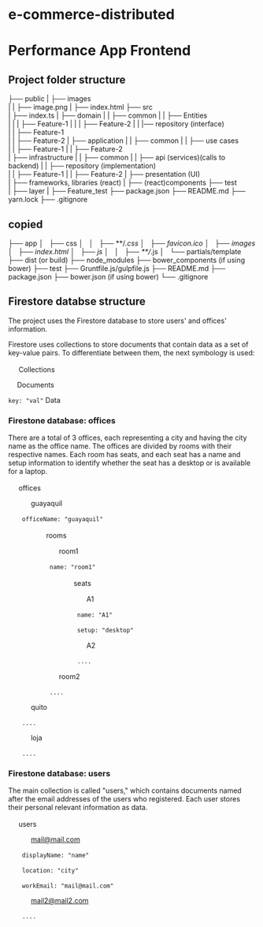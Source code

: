 # e-commerce-distributed

# Performance App Frontend

## Project folder structure

├── public
|	├── images    
|	|	├── image.png
|	├── index.html
├── src   
|	├── index.ts
|	├── domain
|	|	├── common
|	|	├── Entities    
|	|	|	├── Feature-1
|	|	|	├── Feature-2
|	|	|── repository (interface)    
|	|		├── Feature-1            
|	|		├── Feature-2
|	├── application
|	|	├── common
|	|	├── use cases    
|	|		├── Feature-1
|	|		├── Feature-2            
|	├── infrastructure
|	|	├── common
|	|	├── api (services)(calls to backend)
|	|	├── repository (implementation)    
|	|		├── Feature-1
|	|		├── Feature-2
|	├── presentation (UI)    
|		├── frameworks, libraries (react)
|		├── (react)components
├── test   
|	├── layer
|		├── Feature_test
├── package.json
├── README.md
├── yarn.lock
├── .gitignore

## copied

├── app
│   ├── css
│   │   ├── **/*.css
│   ├── favicon.ico
│   ├── images
│   ├── index.html
│   ├── js
│   │   ├── **/*.js
│   └── partials/template
├── dist (or build)
├── node_modules
├── bower_components (if using bower)
├── test
├── Gruntfile.js/gulpfile.js
├── README.md
├── package.json
├── bower.json (if using bower)
└── .gitignore

## Firestore databse structure

The project uses the Firestore database to store users' and offices' information. 

Firestore uses collections to store documents that contain data as a set of key-value pairs. To differentiate between them, the next symbology is used:

<img src="https://cdn.onlinewebfonts.com/svg/img_3438.png" width="17px"> Collections


<img src="https://listimg.pinclipart.com/picdir/s/170-1705038_orange-text-file-4-icon-document-icon-png.png" width="14px"> Documents

`key: "val"` Data

### Firestone database: offices

There are a total of 3 offices, each representing a city and having the city name as the office name. The offices are divided by rooms with their respective names. Each room has seats, and each seat has a name and setup information to identify whether the seat has a desktop or is available for a laptop.

<img src="https://cdn.onlinewebfonts.com/svg/img_3438.png" width="17px"> offices

  <img src="https://listimg.pinclipart.com/picdir/s/170-1705038_orange-text-file-4-icon-document-icon-png.png" width="14px"> guayaquil
  
  `officeName: "guayaquil"`

    <img src="https://cdn.onlinewebfonts.com/svg/img_3438.png" width="17px"> rooms
  
      <img src="https://listimg.pinclipart.com/picdir/s/170-1705038_orange-text-file-4-icon-document-icon-png.png" width="15px"> room1
  
      `name: "room1"`

        <img src="https://cdn.onlinewebfonts.com/svg/img_3438.png" width="17px"> seats

          <img src="https://listimg.pinclipart.com/picdir/s/170-1705038_orange-text-file-4-icon-document-icon-png.png" width="15px"> A1

          `name: "A1"`

          `setup: "desktop"`

          <img src="https://listimg.pinclipart.com/picdir/s/170-1705038_orange-text-file-4-icon-document-icon-png.png" width="15px"> A2
  
          `....`

      <img src="https://listimg.pinclipart.com/picdir/s/170-1705038_orange-text-file-4-icon-document-icon-png.png" width="15px"> room2
  
      `....`

  <img src="https://listimg.pinclipart.com/picdir/s/170-1705038_orange-text-file-4-icon-document-icon-png.png" width="14px"> quito

  `....`

  <img src="https://listimg.pinclipart.com/picdir/s/170-1705038_orange-text-file-4-icon-document-icon-png.png" width="14px"> loja

  `....`


### Firestone database: users

The main collection is called "users," which contains documents named after the email addresses of the users who registered. Each user stores their personal relevant information as data.

<img src="https://cdn.onlinewebfonts.com/svg/img_3438.png" width="17px"> users

  <img src="https://listimg.pinclipart.com/picdir/s/170-1705038_orange-text-file-4-icon-document-icon-png.png" width="14px"> mail@mail.com
  
  `displayName: "name"`

  `location: "city"`

  `workEmail: "mail@mail.com"`

  <img src="https://listimg.pinclipart.com/picdir/s/170-1705038_orange-text-file-4-icon-document-icon-png.png" width="14px"> mail2@mail2.com

  `....`
